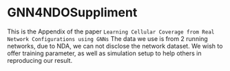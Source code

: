 # GNN4NDOSuppliment
This is the Appendix of the paper `Learning Cellular Coverage from Real Network Configurations using GNNs` 
The data we use is from 2 running networks, due to NDA, we can not disclose the network dataset. We wish to offer training parameter, as well as simulation setup to help others in reproducing our result.
